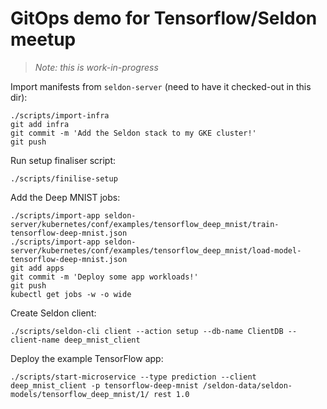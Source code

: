 # GitOps demo for Tensorflow/Seldon meetup

> *Note:* _this is work-in-progress_

Import manifests from `seldon-server` (need to have it checked-out in this dir):
```
./scripts/import-infra
git add infra
git commit -m 'Add the Seldon stack to my GKE cluster!'
git push
```

Run setup finaliser script:
```
./scripts/finilise-setup
```

Add the Deep MNIST jobs:
```
./scripts/import-app seldon-server/kubernetes/conf/examples/tensorflow_deep_mnist/train-tensorflow-deep-mnist.json
./scripts/import-app seldon-server/kubernetes/conf/examples/tensorflow_deep_mnist/load-model-tensorflow-deep-mnist.json
git add apps
git commit -m 'Deploy some app workloads!'
git push
kubectl get jobs -w -o wide
```

Create Seldon client:
```
./scripts/seldon-cli client --action setup --db-name ClientDB --client-name deep_mnist_client
```

Deploy the example TensorFlow app:
```
./scripts/start-microservice --type prediction --client deep_mnist_client -p tensorflow-deep-mnist /seldon-data/seldon-models/tensorflow_deep_mnist/1/ rest 1.0
```

